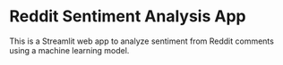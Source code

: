 # Reddit Sentiment Analysis App

This is a Streamlit web app to analyze sentiment from Reddit comments using a machine learning model.